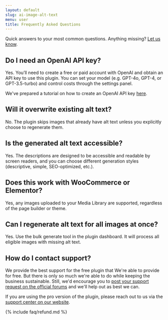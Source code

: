 ```yaml
---
layout: default
slug: ai-image-alt-text
menu: user
title: Frequently Asked Questions
---
```

Quick answers to your most common questions. Anything missing? [Let us know](https://www.wpaiplugins.dev/contact/).

## <a name="openai-key"></a> Do I need an OpenAI API key?

Yes. You’ll need to create a free or paid account with OpenAI and obtain an API key to use this plugin. You can set your model (e.g. GPT-4o, GPT-4, or GPT-3.5-turbo) and control costs through the settings panel.

We've prepared a tutorial on how to create an OpenAI API key [here](openai-key).

## <a name="overwrite"></a> Will it overwrite existing alt text?

No. The plugin skips images that already have alt text unless you explicitly choose to regenerate them.

## <a name="accessible"></a> Is the generated alt text accessible?

Yes. The descriptions are designed to be accessible and readable by screen readers, and you can choose different generation styles (descriptive, simple, SEO-optimized, etc.).

## <a name="woo"></a> Does this work with WooCommerce or Elementor?

Yes, any images uploaded to your Media Library are supported, regardless of the page builder or theme.

## <a name="bulk"></a> Can I regenerate alt text for all images at once?

Yes. Use the bulk generate tool in the plugin dashboard. It will process all eligible images with missing alt text.

## <a name="support"></a> How do I contact support?

We provide the best support for the free plugin that We're able to provide for free. But there is only so much we're able to do while keeping the business sustainable. Still, we'd encourage you to [post your support request on the official forums](http://wordpress.org/support/plugin/ai-image-alt-text) and we'll help out as best we can.

If you are using the pro version of the plugin, please reach out to us via the [support center on our website](https://www.wpaiplugins.dev/contact/).

{% include faq/refund.md %}
